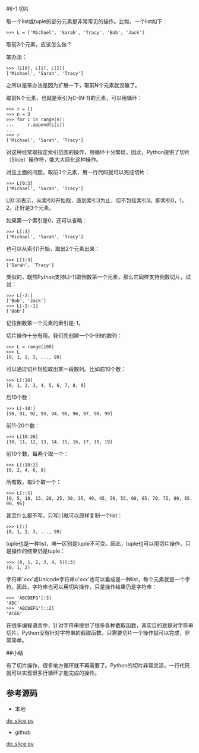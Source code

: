 #6-1 切片

取一个list或tuple的部分元素是非常常见的操作。比如，一个list如下：

	>>> L = ['Michael', 'Sarah', 'Tracy', 'Bob', 'Jack']
取前3个元素，应该怎么做？

笨办法：

	>>> [L[0], L[1], L[2]]
	['Michael', 'Sarah', 'Tracy']
之所以是笨办法是因为扩展一下，取前N个元素就没辙了。

取前N个元素，也就是索引为0-(N-1)的元素，可以用循环：

	>>> r = []
	>>> n = 3
	>>> for i in range(n):
	...     r.append(L[i])
	... 
	>>> r
	['Michael', 'Sarah', 'Tracy']
对这种经常取指定索引范围的操作，用循环十分繁琐，因此，Python提供了切片（Slice）操作符，能大大简化这种操作。

对应上面的问题，取前3个元素，用一行代码就可以完成切片：

	>>> L[0:3]
	['Michael', 'Sarah', 'Tracy']
L[0:3]表示，从索引0开始取，直到索引3为止，但不包括索引3。即索引0，1，2，正好是3个元素。

如果第一个索引是0，还可以省略：

	>>> L[:3]
	['Michael', 'Sarah', 'Tracy']
也可以从索引1开始，取出2个元素出来：

	>>> L[1:3]
	['Sarah', 'Tracy']
类似的，既然Python支持L[-1]取倒数第一个元素，那么它同样支持倒数切片，试试：

	>>> L[-2:]
	['Bob', 'Jack']
	>>> L[-2:-1]
	['Bob']
记住倒数第一个元素的索引是-1。

切片操作十分有用。我们先创建一个0-99的数列：

	>>> L = range(100)
	>>> L
	[0, 1, 2, 3, ..., 99]
可以通过切片轻松取出某一段数列。比如前10个数：

	>>> L[:10]
	[0, 1, 2, 3, 4, 5, 6, 7, 8, 9]
后10个数：

	>>> L[-10:]
	[90, 91, 92, 93, 94, 95, 96, 97, 98, 99]
前11-20个数：

	>>> L[10:20]
	[10, 11, 12, 13, 14, 15, 16, 17, 18, 19]
前10个数，每两个取一个：

	>>> L[:10:2]
	[0, 2, 4, 6, 8]
所有数，每5个取一个：

	>>> L[::5]
	[0, 5, 10, 15, 20, 25, 30, 35, 40, 45, 50, 55, 60, 65, 70, 75, 80, 85, 90, 95]
甚至什么都不写，只写[:]就可以原样复制一个list：

	>>> L[:]
	[0, 1, 2, 3, ..., 99]
tuple也是一种list，唯一区别是tuple不可变。因此，tuple也可以用切片操作，只是操作的结果仍是tuple：
	
	>>> (0, 1, 2, 3, 4, 5)[:3]
	(0, 1, 2)
字符串'xxx'或Unicode字符串u'xxx'也可以看成是一种list，每个元素就是一个字符。因此，字符串也可以用切片操作，只是操作结果仍是字符串：

	>>> 'ABCDEFG'[:3]
	'ABC'
	>>> 'ABCDEFG'[::2]
	'ACEG'
在很多编程语言中，针对字符串提供了很多各种截取函数，其实目的就是对字符串切片。Python没有针对字符串的截取函数，只需要切片一个操作就可以完成，非常简单。

##小结

有了切片操作，很多地方循环就不再需要了。Python的切片非常灵活，一行代码就可以实现很多行循环才能完成的操作。

## 参考源码

- 本地

[do_slice.py](../code/chapter6/6-1-do_slice.py)

- github

[do_slice.py](https://github.com/michaelliao/learn-python3/blob/master/samples/advance/do_slice.py)
